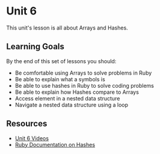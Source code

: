 # Unit 6

This unit's lesson is all about Arrays and Hashes.  

## Learning Goals

By the end of this set of lessons you should:

* Be comfortable using Arrays to solve problems in Ruby
* Be able to explain what a symbols is
* Be able to use hashes in Ruby to solve coding problems
* Be able to explain how Hashes compare to Arrays
* Access element in a nested data structure
* Navigate a nested data structure using a loop

## Resources

* [Unit 6 Videos](https://adaacademy.hosted.panopto.com/Panopto/Pages/Sessions/List.aspx?folderID=1cdf49b7-a75f-434c-a140-8fbd3d344512)
* [Ruby Documentation on Hashes](http://ruby-doc.org/core-2.4.0/Hash.html)

